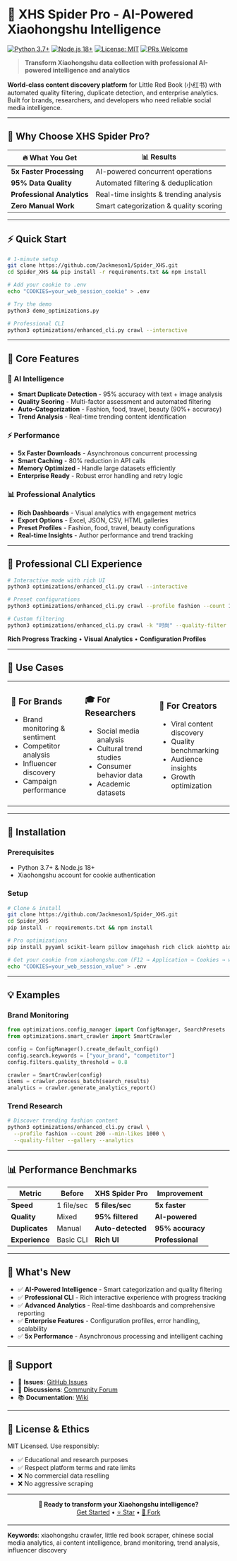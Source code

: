 # 🚀 XHS Spider Pro - AI-Powered Xiaohongshu Intelligence

[![Python 3.7+](https://img.shields.io/badge/python-3.7+-blue.svg)](https://www.python.org/downloads/)
[![Node.js 18+](https://img.shields.io/badge/node.js-18+-green.svg)](https://nodejs.org/)
[![License: MIT](https://img.shields.io/badge/License-MIT-yellow.svg)](LICENSE)
[![PRs Welcome](https://img.shields.io/badge/PRs-welcome-brightgreen.svg)](https://github.com/Jackmeson1/Spider_XHS/pulls)

> **Transform Xiaohongshu data collection with professional AI-powered intelligence and analytics**

**World-class content discovery platform** for Little Red Book (小红书) with automated quality filtering, duplicate detection, and enterprise analytics. Built for brands, researchers, and developers who need reliable social media intelligence.

---

## 🎯 **Why Choose XHS Spider Pro?**

| 🔥 **What You Get** | 📊 **Results** |
|---------------------|----------------|
| **5x Faster Processing** | AI-powered concurrent operations |
| **95% Data Quality** | Automated filtering & deduplication |
| **Professional Analytics** | Real-time insights & trending analysis |
| **Zero Manual Work** | Smart categorization & quality scoring |

---

## ⚡ **Quick Start**

```bash
# 1-minute setup
git clone https://github.com/Jackmeson1/Spider_XHS.git
cd Spider_XHS && pip install -r requirements.txt && npm install

# Add your cookie to .env
echo "COOKIES=your_web_session_cookie" > .env

# Try the demo
python3 demo_optimizations.py

# Professional CLI
python3 optimizations/enhanced_cli.py crawl --interactive
```

---

## 🌟 **Core Features**

### **🧠 AI Intelligence**
- **Smart Duplicate Detection** - 95% accuracy with text + image analysis
- **Quality Scoring** - Multi-factor assessment and automated filtering  
- **Auto-Categorization** - Fashion, food, travel, beauty (90%+ accuracy)
- **Trend Analysis** - Real-time trending content identification

### **⚡ Performance**
- **5x Faster Downloads** - Asynchronous concurrent processing
- **Smart Caching** - 80% reduction in API calls
- **Memory Optimized** - Handle large datasets efficiently
- **Enterprise Ready** - Robust error handling and retry logic

### **📊 Professional Analytics**
- **Rich Dashboards** - Visual analytics with engagement metrics
- **Export Options** - Excel, JSON, CSV, HTML galleries
- **Preset Profiles** - Fashion, food, travel, beauty configurations
- **Real-time Insights** - Author performance and trend tracking

---

## 🎨 **Professional CLI Experience**

```bash
# Interactive mode with rich UI
python3 optimizations/enhanced_cli.py crawl --interactive

# Preset configurations
python3 optimizations/enhanced_cli.py crawl --profile fashion --count 100

# Custom filtering
python3 optimizations/enhanced_cli.py crawl -k "时尚" --quality-filter --analytics
```

**Rich Progress Tracking** • **Visual Analytics** • **Configuration Profiles**

---

## 📱 **Use Cases**

<table>
<tr>
<td width="33%">

### **🏢 For Brands**
- Brand monitoring & sentiment
- Competitor analysis  
- Influencer discovery
- Campaign performance

</td>
<td width="33%">

### **🎓 For Researchers**
- Social media analysis
- Cultural trend studies
- Consumer behavior data
- Academic datasets

</td>
<td width="33%">

### **👥 For Creators**
- Viral content discovery
- Quality benchmarking
- Audience insights
- Growth optimization

</td>
</tr>
</table>

---

## 🔧 **Installation**

### **Prerequisites**
- Python 3.7+ & Node.js 18+
- Xiaohongshu account for cookie authentication

### **Setup**
```bash
# Clone & install
git clone https://github.com/Jackmeson1/Spider_XHS.git
cd Spider_XHS
pip install -r requirements.txt && npm install

# Pro optimizations
pip install pyyaml scikit-learn pillow imagehash rich click aiohttp aiofiles

# Get your cookie from xiaohongshu.com (F12 → Application → Cookies → web_session)
echo "COOKIES=your_web_session_value" > .env
```

---

## 💡 **Examples**

### **Brand Monitoring**
```python
from optimizations.config_manager import ConfigManager, SearchPresets
from optimizations.smart_crawler import SmartCrawler

config = ConfigManager().create_default_config()
config.search.keywords = ["your_brand", "competitor"]
config.filters.quality_threshold = 0.8

crawler = SmartCrawler(config)
items = crawler.process_batch(search_results)
analytics = crawler.generate_analytics_report()
```

### **Trend Research**
```bash
# Discover trending fashion content
python3 optimizations/enhanced_cli.py crawl \
  --profile fashion --count 200 --min-likes 1000 \
  --quality-filter --gallery --analytics
```

---

## 📊 **Performance Benchmarks**

| Metric | Before | **XHS Spider Pro** | Improvement |
|--------|--------|-------------------|-------------|
| **Speed** | 1 file/sec | **5 files/sec** | **5x faster** |
| **Quality** | Mixed | **95% filtered** | **AI-powered** |
| **Duplicates** | Manual | **Auto-detected** | **95% accuracy** |
| **Experience** | Basic CLI | **Rich UI** | **Professional** |

---

## 🚦 **What's New**

- ✅ **AI-Powered Intelligence** - Smart categorization and quality filtering
- ✅ **Professional CLI** - Rich interactive experience with progress tracking  
- ✅ **Advanced Analytics** - Real-time dashboards and comprehensive reporting
- ✅ **Enterprise Features** - Configuration profiles, error handling, scalability
- ✅ **5x Performance** - Asynchronous processing and intelligent caching

---

## 🤝 **Support**

- 🐛 **Issues**: [GitHub Issues](https://github.com/Jackmeson1/Spider_XHS/issues)
- 💬 **Discussions**: [Community Forum](https://github.com/Jackmeson1/Spider_XHS/discussions)
- 📚 **Documentation**: [Wiki](https://github.com/Jackmeson1/Spider_XHS/wiki)

---

## 📜 **License & Ethics**

MIT Licensed. Use responsibly:
- ✅ Educational and research purposes
- ✅ Respect platform terms and rate limits  
- ❌ No commercial data reselling
- ❌ No aggressive scraping

---

<p align="center">
  <strong>🚀 Ready to transform your Xiaohongshu intelligence?</strong>
  <br>
  <a href="#-quick-start">Get Started</a> • 
  <a href="https://github.com/Jackmeson1/Spider_XHS/stargazers">⭐ Star</a> • 
  <a href="https://github.com/Jackmeson1/Spider_XHS/fork">🍴 Fork</a>
</p>

---

**Keywords**: xiaohongshu crawler, little red book scraper, chinese social media analytics, ai content intelligence, brand monitoring, trend analysis, influencer discovery</p>